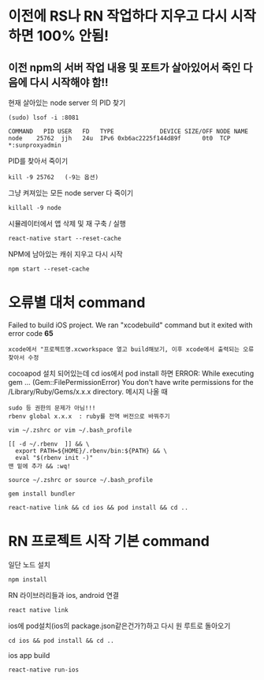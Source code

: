 # 이전에 RS나 RN 작업하다 지우고 다시 시작하면 100% 안됨!

## 이전 npm의 서버 작업 내용 및 포트가 살아있어서 죽인 다음에 다시 시작해야 함!!

현재 살아있는 node server 의 PID 찾기
```
(sudo) lsof -i :8081
```
```
COMMAND   PID USER   FD   TYPE             DEVICE SIZE/OFF NODE NAME
node    25762  jjh   24u  IPv6 0xb6ac2225f144d89f      0t0  TCP *:sunproxyadmin
```
PID를 찾아서 죽이기
```
kill -9 25762   (-9는 옵션)
```
그냥 켜져있는 모든 node server 다 죽이기
```
killall -9 node
```
시뮬레이터에서 앱 삭제 및 재 구축 / 실행
```
react-native start --reset-cache
```
NPM에 남아있는 캐쉬 지우고 다시 시작
```
npm start --reset-cache
```
# 오류별 대처 command

Failed to build iOS project. We ran "xcodebuild" command but it exited with error code **65**
```
xcode에서 "프로젝트명.xcworkspace 열고 build해보기, 이후 xcode에서 출력되는 오류 찾아서 수정
```
cocoapod 설치 되어있는데 cd ios에서 pod install 하면
ERROR:  While executing gem ... (Gem::FilePermissionError)
    You don't have write permissions for the /Library/Ruby/Gems/x.x.x directory.
메시지 나올 때
```
sudo 등 권한의 문제가 아님!!!
rbenv global x.x.x  : ruby를 전역 버전으로 바꿔주기
```
```
vim ~/.zshrc or vim ~/.bash_profile
```
```
[[ -d ~/.rbenv  ]] && \
  export PATH=${HOME}/.rbenv/bin:${PATH} && \
  eval "$(rbenv init -)"
맨 밑에 추가 && :wq!
```
```
source ~/.zshrc or source ~/.bash_profile
```
```
gem install bundler
```
```
react-native link && cd ios && pod install && cd ..
```


# RN 프로젝트 시작 기본 command

일단 노드 설치
```
npm install
```

RN 라이브러리들과 ios, android 연결
```
react native link
```

ios에 pod설치(ios의 package.json같은건가?)하고 다시 원 루트로 돌아오기
```
cd ios && pod install && cd ..
```

ios app build
```
react-native run-ios
```
